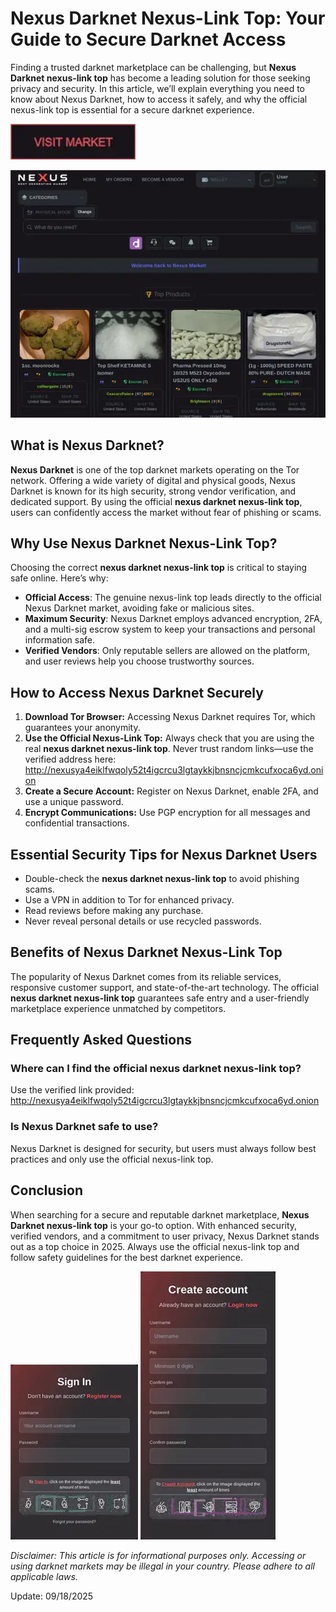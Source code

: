# Nexus Darknet Nexus-Link Top: Your Guide to Secure Darknet Access

Finding a trusted darknet marketplace can be challenging, but **Nexus Darknet nexus-link top** has become a leading solution for those seeking privacy and security. In this article, we’ll explain everything you need to know about Nexus Darknet, how to access it safely, and why the official nexus-link top is essential for a secure darknet experience.

[<img src="/pics/gray.webp" width="200">](http://nexusya4eiklfwqoly52t4igcrcu3lgtaykkjbnsncjcmkcufxoca6yd.onion)

<a href="http://nexusya4eiklfwqoly52t4igcrcu3lgtaykkjbnsncjcmkcufxoca6yd.onion"><img src="/pics/view.webp" alt="image" style="max-width: 100%;"></a>


## What is Nexus Darknet?

**Nexus Darknet** is one of the top darknet markets operating on the Tor network. Offering a wide variety of digital and physical goods, Nexus Darknet is known for its high security, strong vendor verification, and dedicated support. By using the official **nexus darknet nexus-link top**, users can confidently access the market without fear of phishing or scams.

## Why Use Nexus Darknet Nexus-Link Top?

Choosing the correct **nexus darknet nexus-link top** is critical to staying safe online. Here’s why:

- **Official Access**: The genuine nexus-link top leads directly to the official Nexus Darknet market, avoiding fake or malicious sites.
- **Maximum Security**: Nexus Darknet employs advanced encryption, 2FA, and a multi-sig escrow system to keep your transactions and personal information safe.
- **Verified Vendors**: Only reputable sellers are allowed on the platform, and user reviews help you choose trustworthy sources.

## How to Access Nexus Darknet Securely

1. **Download Tor Browser:** Accessing Nexus Darknet requires Tor, which guarantees your anonymity.
2. **Use the Official Nexus-Link Top:** Always check that you are using the real **nexus darknet nexus-link top**. Never trust random links—use the verified address here: http://nexusya4eiklfwqoly52t4igcrcu3lgtaykkjbnsncjcmkcufxoca6yd.onion
3. **Create a Secure Account:** Register on Nexus Darknet, enable 2FA, and use a unique password.
4. **Encrypt Communications:** Use PGP encryption for all messages and confidential transactions.

## Essential Security Tips for Nexus Darknet Users

- Double-check the **nexus darknet nexus-link top** to avoid phishing scams.
- Use a VPN in addition to Tor for enhanced privacy.
- Read reviews before making any purchase.
- Never reveal personal details or use recycled passwords.

## Benefits of Nexus Darknet Nexus-Link Top

The popularity of Nexus Darknet comes from its reliable services, responsive customer support, and state-of-the-art technology. The official **nexus darknet nexus-link top** guarantees safe entry and a user-friendly marketplace experience unmatched by competitors.

## Frequently Asked Questions

### Where can I find the official nexus darknet nexus-link top?

Use the verified link provided: http://nexusya4eiklfwqoly52t4igcrcu3lgtaykkjbnsncjcmkcufxoca6yd.onion

### Is Nexus Darknet safe to use?

Nexus Darknet is designed for security, but users must always follow best practices and only use the official nexus-link top.

## Conclusion

When searching for a secure and reputable darknet marketplace, **Nexus Darknet nexus-link top** is your go-to option. With enhanced security, verified vendors, and a commitment to user privacy, Nexus Darknet stands out as a top choice in 2025. Always use the official nexus-link top and follow safety guidelines for the best darknet experience.

<a href="http://nexusya4eiklfwqoly52t4igcrcu3lgtaykkjbnsncjcmkcufxoca6yd.onion"><img src="/pics/resize.webp" style="max-width: 100%;"></a>
<a href="http://nexusya4eiklfwqoly52t4igcrcu3lgtaykkjbnsncjcmkcufxoca6yd.onion"><img src="/pics/tray.webp" style="max-width: 100%;"></a>

_Disclaimer: This article is for informational purposes only. Accessing or using darknet markets may be illegal in your country. Please adhere to all applicable laws._



Update:  09/18/2025